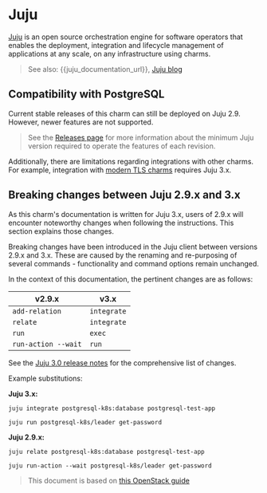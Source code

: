 # Juju

[Juju](https://juju.is/) is an open source orchestration engine for software operators that enables the deployment, integration and lifecycle management of applications at any scale, on any infrastructure using charms.

> See also: {{juju_documentation_url}}, [Juju blog](https://ubuntu.com/blog/tag/juju)

## Compatibility with PostgreSQL

Current stable releases of this charm can still be deployed on Juju 2.9. However, newer features are not supported.
> See the [Releases page](/reference/releases) for more information about the minimum Juju version required to operate the features of each revision. 

Additionally, there are limitations regarding integrations with other charms. For example, integration with  [modern TLS charms](https://charmhub.io/topics/security-with-x-509-certificates) requires Juju 3.x.

## Breaking changes between Juju 2.9.x and 3.x

As this charm's documentation is written for Juju 3.x, users of 2.9.x will encounter noteworthy changes when following the instructions. This section explains those changes.

Breaking changes have been introduced in the Juju client between versions 2.9.x and 3.x. These are caused by the renaming and re-purposing of several commands - functionality and command options remain unchanged.

In the context of this documentation, the pertinent changes are as follows:

| v2.9.x | v3.x |
| --- | --- |
|`add-relation`|`integrate`|
|`relate`|`integrate`|
|`run`|`exec`|
|`run-action --wait`|`run`|

See the [Juju 3.0 release notes](https://juju.is/docs/juju/roadmap) for the comprehensive list of changes.

Example substitutions:

**Juju 3.x:**

```text
juju integrate postgresql-k8s:database postgresql-test-app

juju run postgresql-k8s/leader get-password 
```

**Juju 2.9.x:**

```text
juju relate postgresql-k8s:database postgresql-test-app

juju run-action --wait postgresql-k8s/leader get-password
```

> This document is based on [this OpenStack guide](https://docs.openstack.org/charm-guide/latest/project/support-notes.html#breaking-changes-between-juju-2-9-x-and-3-x)


